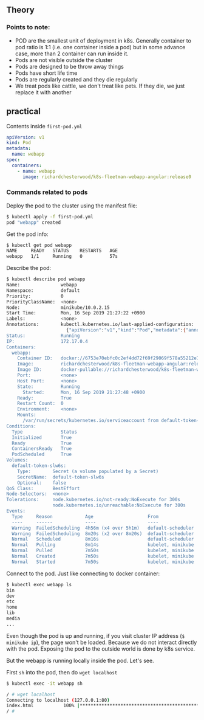 ## Theory

### Points to note:

- POD are the smallest unit of deployment in k8s. Generally container to pod ratio is 1:1 (i.e. one container inside a pod) but in some advance case, more than 2 container can run inside it.
- Pods are not visible outside the cluster
- Pods are designed to be throw away things
- Pods have short life time
- Pods are regularly created and they die regularly
- We treat pods like cattle, we don't treat like pets. If they die, we just replace it with another

## practical

Contents inside `first-pod.yml`

```yaml
apiVersion: v1
kind: Pod
metadata:
  name: webapp
spec:
  containers:
    - name: webapp
      image: richardchesterwood/k8s-fleetman-webapp-angular:release0
```

### Commands related to pods

Deploy the pod to the cluster using the manifest file:
```bash
$ kubectl apply -f first-pod.yml
pod "webapp" created
```

Get the pod info:
```bash
$ kubectl get pod webapp
NAME     READY   STATUS    RESTARTS   AGE
webapp   1/1     Running   0          57s
```

Describe the pod:
```bash
$ kubectl describe pod webapp
Name:               webapp
Namespace:          default
Priority:           0
PriorityClassName:  <none>
Node:               minikube/10.0.2.15
Start Time:         Mon, 16 Sep 2019 21:27:22 +0900
Labels:             <none>
Annotations:        kubectl.kubernetes.io/last-applied-configuration:
                      {"apiVersion":"v1","kind":"Pod","metadata":{"annotations":{},"name":"webapp","namespace":"default"},"spec":{"containers":[{"image":"richar...
Status:             Running
IP:                 172.17.0.4
Containers:
  webapp:
    Container ID:   docker://6753e70ebfc0c2ef4dd72f69f29069f578a55212e7698c46c0769a7ee603838f
    Image:          richardchesterwood/k8s-fleetman-webapp-angular:release0
    Image ID:       docker-pullable://richardchesterwood/k8s-fleetman-webapp-angular@sha256:9b98fec20772bd1d7d4c9085048f28af35b31ad3a7b7d3ba395fb512c5c359e6
    Port:           <none>
    Host Port:      <none>
    State:          Running
      Started:      Mon, 16 Sep 2019 21:27:48 +0900
    Ready:          True
    Restart Count:  0
    Environment:    <none>
    Mounts:
      /var/run/secrets/kubernetes.io/serviceaccount from default-token-slw6s (ro)
Conditions:
  Type              Status
  Initialized       True 
  Ready             True 
  ContainersReady   True 
  PodScheduled      True 
Volumes:
  default-token-slw6s:
    Type:        Secret (a volume populated by a Secret)
    SecretName:  default-token-slw6s
    Optional:    false
QoS Class:       BestEffort
Node-Selectors:  <none>
Tolerations:     node.kubernetes.io/not-ready:NoExecute for 300s
                 node.kubernetes.io/unreachable:NoExecute for 300s
Events:
  Type     Reason            Age                    From               Message
  ----     ------            ----                   ----               -------
  Warning  FailedScheduling  4h56m (x4 over 5h1m)   default-scheduler  no nodes available to schedule pods
  Warning  FailedScheduling  8m20s (x2 over 8m20s)  default-scheduler  0/1 nodes are available: 1 node(s) had taints that the pod didn't tolerate.
  Normal   Scheduled         8m16s                  default-scheduler  Successfully assigned default/webapp to minikube
  Normal   Pulling           8m14s                  kubelet, minikube  Pulling image "richardchesterwood/k8s-fleetman-webapp-angular:release0"
  Normal   Pulled            7m50s                  kubelet, minikube  Successfully pulled image "richardchesterwood/k8s-fleetman-webapp-angular:release0"
  Normal   Created           7m50s                  kubelet, minikube  Created container webapp
  Normal   Started           7m50s                  kubelet, minikube  Started container webapp
```


Connect to the pod. Just like connecting to docker container:
```bash
$ kubectl exec webapp ls
bin
dev
etc
home
lib
media
...
```

Even though the pod is up and running, if you visit cluster IP address (`$ minikube ip`), the page won't be loaded. Because we do not interact directly with the pod. Exposing the pod to the outside world is done by k8s service. 

But the webapp is running locally inside the pod. Let's see.

First `sh` into the pod, then do `wget localhost`
```bash
$ kubectl exec -it webapp sh

/ # wget localhost
Connecting to localhost (127.0.0.1:80)
index.html           100% |****************************************************************************|   585   0:00:00 ETA
/ # 
```



